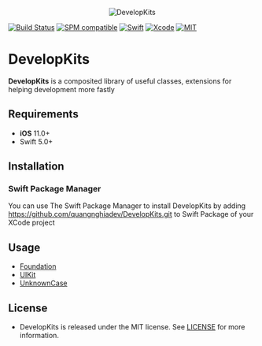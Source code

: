 <p align="center">
  <img src="https://raw.githubusercontent.com/quangnghiadev/DevelopKits/master/Assets/logo.png" title="DevelopKits">
</p>

[![Build Status](https://github.com/quangnghiadev/DevelopKits/workflows/Swift/badge.svg?branch=master)](https://github.com/quangnghiadev/DevelopKits/actions)
[![SPM compatible](https://img.shields.io/badge/SPM-Compatible-brightgreen.svg?style=flat)](https://swift.org/package-manager/)
[![Swift](https://img.shields.io/badge/Swift-5.3-orange.svg)](https://swift.org)
[![Xcode](https://img.shields.io/badge/Xcode-11.6-blue.svg)](https://developer.apple.com/xcode)
[![MIT](https://img.shields.io/badge/License-MIT-red.svg)](https://opensource.org/licenses/MIT)

# DevelopKits

**DevelopKits** is a composited library of useful classes, extensions for helping development more fastly

## Requirements

- **iOS** 11.0+
- Swift 5.0+

## Installation

### Swift Package Manager
You can use The Swift Package Manager to install DevelopKits by adding https://github.com/quangnghiadev/DevelopKits.git to Swift Package of your XCode project


## Usage

- [Foundation](https://github.com/nghiadev95/DevelopKits/tree/master/Sources/DevelopKits/Foundation)
- [UIKit](https://github.com/nghiadev95/DevelopKits/tree/master/Sources/DevelopKits/UIKit)
- [UnknownCase](https://github.com/nghiadev95/DevelopKits/tree/master/Sources/DevelopKits/UnknownCase)


## License

- DevelopKits is released under the MIT license. See [LICENSE](https://github.com/nghiadev95/DevelopKits/blob/master/LICENSE) for more information.
